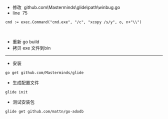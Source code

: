 - 修改  github.com\Masterminds\glide\path\winbug.go
 
- line  75
```
cmd := exec.Command("cmd.exe", "/c", "xcopy /s/y", o, n+"\\")
```
 
- 重新 go build
 
- 拷贝 exe 文件到bin

----

- 安装
```
go get github.com/Masterminds/glide
```

- 生成配置文件
```
glide init
```

- 测试安装包
```
glide get github.com/mattn/go-adodb
```
